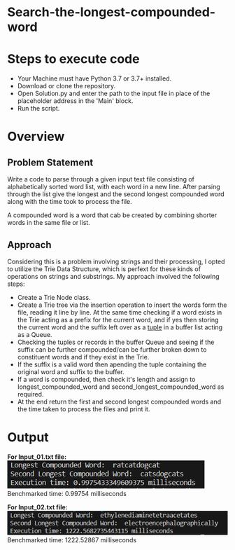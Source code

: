 # Search-the-longest-compounded-word

<h1>Steps to execute code</h1>
<ul>
  <li>Your Machine must have Python 3.7 or 3.7+ installed.</li>
  <li>Download or clone the repository.</li>
  <li>Open Solution.py and enter the path to the input file in place of the placeholder address in the 'Main' block.</li>
  <li>Run the script.</li>
</ul>

<h1>Overview</h1>
<h2>Problem Statement</h2>
<p>Write a code to parse through a given input text file consisting of alphabetically sorted word list, with each word in a new line. After parsing through the list give the longest and the second longest compounded word along with the time took to process the file.</p>
<p>A compounded word is a word that cab be created by combining shorter words in the same file or list.</p>

<h2>Approach</h2>
<p>Considering this is a problem involving strings and their processing, I opted to utilize the Trie Data Structure, which is perfext for these kinds of operations on strings and substrings. My approach involved the following steps:</p>
<ul>
  <li>Create a Trie Node class.</li>
  <li>Create a Trie tree via the insertion operation to insert the words form the file, reading it line by line. At the same time checking if a word exists in the Trie acting as a prefix for the current word, and if yes then storing the current word and the suffix left over as a <u>tuple</u> in a buffer list acting as a Queue.</li>
  <li>Checking the tuples or records in the buffer Queue and seeing if the suffix can be further compounded/can be further broken down to constituent words and if they exist in the Trie.</li>
  <li>If the suffix is a valid word then apending the tuple containing the original word and suffix to the buffer.</li>
  <li>If a word is compounded, then check it's length and assign to longest_compounded_word and second_longest_compounded_word as required.</li>
  <li>At the end return the first and second longest compounded words and the time taken to process the files and print it.</li>
</ul>

<h1>Output</h1>

<b>For Input_01.txt file:</b><br>
<img src='https://github.com/DIGVI962/Search-the-longest-compounded-word/blob/main/Output_01.PNG'>
<br>
Benchmarked time: 0.99754 milliseconds
<p></p>
<b>For Input_02.txt file:</b><br>
<img src='https://github.com/DIGVI962/Search-the-longest-compounded-word/blob/main/Output_02.PNG'>
Benchmarked time: 1222.52867 milliseconds

